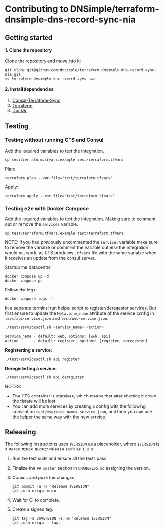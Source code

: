# Contributing to DNSimple/terraform-dnsimple-dns-record-sync-nia

## Getting started

#### 1. Clone the repository

Clone the repository and move into it:

```shell
git clone git@github.com:dnsimple/terraform-dnsimple-dns-record-sync-nia.git
cd terraform-dnsimple-dns-record-sync-nia
```

#### 2. Install dependencies

1. [Consul-Terraform-Sync](https://www.consul.io/docs/nia/installation/install)
2. [Terraform](https://learn.hashicorp.com/tutorials/terraform/install-cli)
3. [Docker](https://docker.com)


## Testing

### Testing without running CTS and Consul

Add the required variables to test the integration.
```shell
cp test/terraform.tfvars.example test/terraform.tfvars
```

Plan:
```shell
terraform plan --var-file="test/terraform.tfvars"
```

Apply:
```shell
terraform apply --var-file="test/terraform.tfvars"
```

### Testing e2e with Docker Compose

Add the required variables to test the integration. Making sure to comment out or remove the `services` variable.
```shell
cp test/terraform.tfvars.example test/terraform.tfvars
```

NOTE: If you had previously uncommented the `services` variable make sure to remove the variable or comment the variable out else the integration would not work, as CTS produces `.tfvars` file with the same variable when it receives an update from the consul server.

Startup the datacenter:
```shell
docker compose up -d
docker compose ps
```

Follow the logs:
```shell
docker compose logs -f
```

In a separate terminal run helper script to register/deregester services. But first ensure to update the `Meta.zone_name` attribute of the service config in `test/api-service.json` and `test/web-service.json`.

```sh
./test/servicesctl.sh <service_name> <action>

service_name - default: web, options: [web, api]
action       - default: register, options: [register, deregester]
```

**Registerting a service:**
```shell
./test/servicesctl.sh api register
```

**Deregisterting a service:**
```shell
./test/servicesctl.sh api deregister
```

NOTES:
* The CTS container is stateless, which means that after shutting it down the tfstate will be lost.
* You can add more services by creating a config with the following convention `test/<service_name>-service.json`, and then you can use the helper the same way with the new service.


## Releasing

The following instructions uses `$VERSION` as a placeholder, where `$VERSION` is a `MAJOR.MINOR.BUGFIX` release such as `1.2.0`.

1. Run the test suite and ensure all the tests pass.

1. Finalize the `## master` section in `CHANGELOG.md` assigning the version.

1. Commit and push the changes

    ```shell
    git commit -a -m "Release $VERSION"
    git push origin main
    ```

1. Wait for CI to complete.

1. Create a signed tag.

    ```shell
    git tag -a v$VERSION -s -m "Release $VERSION"
    git push origin --tags
    ```

